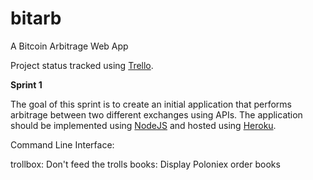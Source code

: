# bitarb
A Bitcoin Arbitrage Web App

Project status tracked using [Trello](https://trello.com/b/ABOMu5R0/bitarb).

**Sprint 1**

The goal of this sprint is to create an initial application that performs arbitrage between two different exchanges using APIs. The application should be implemented using [NodeJS](https://nodejs.org/) and hosted using [Heroku](https://dashboard.heroku.com/). 


Command Line Interface:

trollbox: Don't feed the trolls
books: Display Poloniex order books
